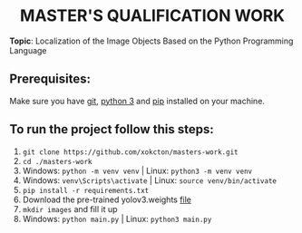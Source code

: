 <h1 align="center">MASTER'S QUALIFICATION WORK</h1>

<b>Topic</b>: Localization of the Image Objects Based on the Python Programming Language

## Prerequisites:

Make sure you have [git](https://git-scm.com/downloads), [python 3](https://www.python.org/downloads/) and [pip](https://pypi.org/project/pip/#files) installed on your machine.

## To run the project follow this steps:

1. `git clone https://github.com/xokcton/masters-work.git`
1. `cd ./masters-work`
1. Windows: `python -m venv venv` | Linux: `python3 -m venv venv`
1. Windows: `venv\Scripts\activate` | Linux: `source venv/bin/activate`
1. `pip install -r requirements.txt`
1. Download the pre-trained yolov3.weights [file](https://pjreddie.com/media/files/yolov3.weights)
1. `mkdir images` and fill it up
1. Windows: `python main.py` | Linux: `python3 main.py`
